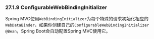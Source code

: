### 27.1.9 ConfigurableWebBindingInitializer

Spring MVC使用`WebBindingInitializer`为每个特殊的请求初始化相应的`WebDataBinder`，如果你创建自己的`ConfigurableWebBindingInitializer @Bean`，Spring Boot会自动配置Spring MVC使用它。